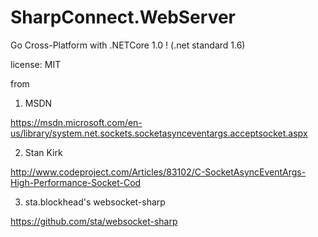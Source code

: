 # SharpConnect.WebServer
Go Cross-Platform with .NETCore 1.0 ! (.net standard 1.6)

license: MIT

from 

1) MSDN 

https://msdn.microsoft.com/en-us/library/system.net.sockets.socketasynceventargs.acceptsocket.aspx

2) Stan Kirk

http://www.codeproject.com/Articles/83102/C-SocketAsyncEventArgs-High-Performance-Socket-Cod

3) sta.blockhead's websocket-sharp

https://github.com/sta/websocket-sharp


